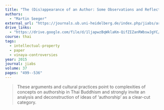 ```yaml
---
title: "The (Dis)appearance of an Author: Some Observations and Reflections on Authorship in Modern Thai Buddhism"
authors:
  - "Martin Seeger"
external_url: "https://journals.ub.uni-heidelberg.de/index.php/jiabs/article/view/23454/17211"
drive_links:
  - "https://drive.google.com/file/d/1ljapwzBqWklaKm-QifZIZanRWbswJgYC/view?usp=sharing"
course: thai
tags:
  - intellectual-property
  - paper
  - vinaya-controversies
year: 2015
journal: jiabs
volume: 37
pages: "499--536"
---
```


> These arguments and cultural practices point to complexities of
concepts on authorship in Thai Buddhism and strongly invite an
analysis and deconstruction of ideas of ‘authorship’ as a clear-cut
category.
